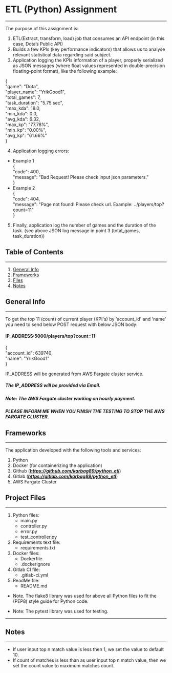 # ETL (Python) Assignment
***
The purpose of this assignment is:

1. ETL(Extract, transform, load) job that consumes an API endpoint 
(in this case, Dota’s Public API)
2. Builds a few KPIs (key performance indicators) that allows us to analyse
relevant statistical data regarding said subject.
3. Application logging the KPIs information of a player, properly
serialized as JSON messages (where float values represented in double-precision
floating-point format), like the following example:

{\
"game": "Dota",\
"player_name": "YrikGood1",\
"total_games": 7,\
"task_duration": "5.75 sec",\
"max_kda": 18.0,\
"min_kda": 0.0,\
"avg_kda": 6.32,\
"max_kp": "77.78%",\
"min_kp": "0.00%",\
"avg_kp": "61.66%"\
}

4. Application logging errors:
* Example 1\
    {\
    "code": 400,\
    "message": "Bad Request! Please check input json parameters."\
    }
* Example 2\
    {\
    "code": 404,\
    "message": "Page not found! Please check url. Example: ../players/top?count=11"\
    }

5.  Finally, application log the number of games and the duration of the
task. (see above JSON log message in point 3 (total_games, task_duration))


## Table of Contents
***
1. [General Info](#general-info)
2. [Frameworks](#frameworks)
3. [Files](#project-files)
3. [Notes](#notes)


## General Info
***
To get the top 11 (count) of current player (KPI's) by 'account_id' and 'name'
you need to send below POST request with below JSON body:

#### IP_ADDRESS:5000/players/top?count=11

{\
"account_id": 639740,\
"name": "YrikGood1"\
}

IP_ADDRESS will be generated from AWS Fargate cluster service.
##### The IP_ADDRESS will be provided via Email.
##### Note: The AWS Fargate cluster working on hourly payment.
##### PLEASE INFORM ME WHEN YOU FINISH THE TESTING TO STOP THE AWS FARGATE CLUSTER.


## Frameworks
***
The application developed with the following tools and services:

1. Python
2. Docker (for containerizing the application)
3. Github (***https://github.com/karbag89/python_etl***)
4. Gitlab (***https://gitlab.com/karbag89/python_etl***)
5. AWS Fargate Cluster


## Project Files
***
1. Python files:
    * main.py
    * controller.py
    * error.py
    * test_controller.py
2. Requirements text file:
    * requirements.txt
3. Docker files:
    * Dockerfile
    * .dockerignore
4. Gitlab CI file:
    * .gitlab-ci.yml
5. ReadMe file:
    * README.md

- Note. The flake8 library was used for above all Python files to fit the
(PEP8) style guide for Python code.

- Note: The pytest library was used for testing.
---

## Notes
***
- If user input top n match value is less then 1, we set the value to default 10.
- If count of matches is less than as user input top n match value,
  then we set the count value to maximum matches count.
